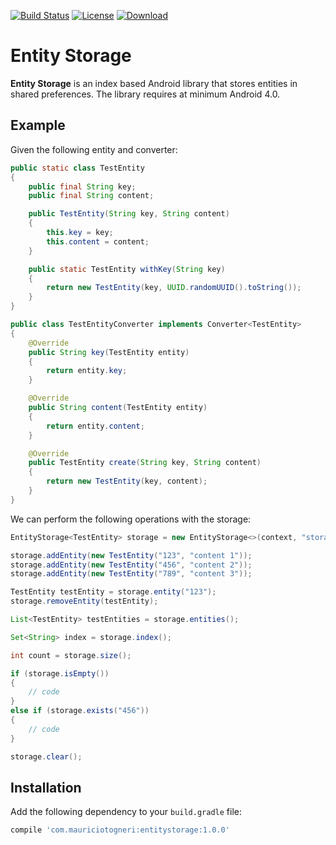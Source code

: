[![Build Status](https://travis-ci.org/mauriciotogneri/entity-storage.svg?branch=master)](https://travis-ci.org/mauriciotogneri/entity-storage)
[![License](https://img.shields.io/badge/license-MIT-green.svg)](https://github.com/mauriciotogneri/entity-storage/blob/master/LICENSE.txt)
[![Download](https://api.bintray.com/packages/mauriciotogneri/maven/entitystorage/images/download.svg)](https://bintray.com/mauriciotogneri/maven/entitystorage/_latestVersion)

# Entity Storage
**Entity Storage** is an index based Android library that stores entities in shared preferences. The library requires at minimum Android 4.0.

## Example

Given the following entity and converter:

```java
public static class TestEntity
{
    public final String key;
    public final String content;

    public TestEntity(String key, String content)
    {
        this.key = key;
        this.content = content;
    }

    public static TestEntity withKey(String key)
    {
        return new TestEntity(key, UUID.randomUUID().toString());
    }
}

public class TestEntityConverter implements Converter<TestEntity>
{
    @Override
    public String key(TestEntity entity)
    {
        return entity.key;
    }

    @Override
    public String content(TestEntity entity)
    {
        return entity.content;
    }

    @Override
    public TestEntity create(String key, String content)
    {
        return new TestEntity(key, content);
    }
}
```

We can perform the following operations with the storage:

```java
EntityStorage<TestEntity> storage = new EntityStorage<>(context, "storage_name", "index_name", new TestEntityConverter());

storage.addEntity(new TestEntity("123", "content 1"));
storage.addEntity(new TestEntity("456", "content 2"));
storage.addEntity(new TestEntity("789", "content 3"));

TestEntity testEntity = storage.entity("123");
storage.removeEntity(testEntity);

List<TestEntity> testEntities = storage.entities();

Set<String> index = storage.index();

int count = storage.size();

if (storage.isEmpty())
{
    // code
}
else if (storage.exists("456"))
{
    // code
}

storage.clear();
```

## Installation
Add the following dependency to your `build.gradle` file:

```groovy
compile 'com.mauriciotogneri:entitystorage:1.0.0'
```